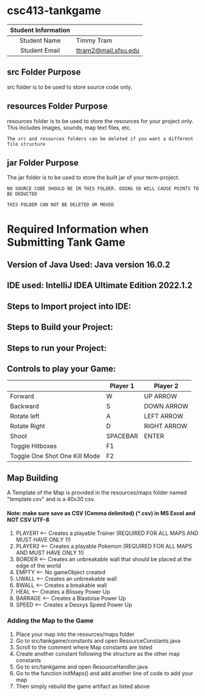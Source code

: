 # csc413-tankgame


| Student Information |                |
|:-------------------:|----------------|
|  Student Name       |   Timmy Tram    |
|  Student Email      |   ttram2@mail.sfsu.edu   |

## src Folder Purpose 
src folder is to be used to store source code only.

## resources Folder Purpose 
resources folder is to be used to store the resources for your project only. This includes images, sounds, map text files, etc.

`The src and resources folders can be deleted if you want a different file structure`

## jar Folder Purpose 
The jar folder is to be used to store the built jar of your term-project.

`NO SOURCE CODE SHOULD BE IN THIS FOLDER. DOING SO WILL CAUSE POINTS TO BE DEDUCTED`

`THIS FOLDER CAN NOT BE DELETED OR MOVED`

# Required Information when Submitting Tank Game

## Version of Java Used: Java version 16.0.2

## IDE used: IntelliJ IDEA Ultimate Edition 2022.1.2

## Steps to Import project into IDE:

## Steps to Build your Project:
 
## Steps to run your Project:

## Controls to play your Game:

|                               | Player 1 | Player 2 |
|-------------------------------|----------|----------|
| Forward                       |     W     |    UP ARROW      |
| Backward                      |      S    |     DOWN ARROW     |
| Rotate left                   |       A   |     LEFT ARROW     |
| Rotate Right                  |       D   |     RIGHT ARROW     |
| Shoot                         |        SPACEBAR |    ENTER      |
| Toggle Hitboxes               |         F1 |
| Toggle One Shot One Kill Mode | F2 |

<!-- you may add more controls if you need to. -->

## Map Building

A Template of the Map is provided in the resources/maps folder named "template.csv" and is a 40x30 csv.


#### Note: make sure save as CSV (Comma delimited) (*.csv) in MS Excel and NOT CSV UTF-8
1. PLAYER1 <-- Creates a playable Trainer (REQUIRED FOR ALL MAPS AND MUST HAVE ONLY 1!)
2. PLAYER2 <-- Creates a playable Pokemon (REQUIRED FOR ALL MAPS AND MUST HAVE ONLY 1!)
3. BORDER <-- Creates an unbreakable wall that should be placed at the edge of the world
4. EMPTY <-- No gameObject created
5. UWALL <-- Creates an unbreakable wall
6. BWALL <-- Creates a breakable wall
7. HEAL <-- Creates a Blissey Power Up
8. BARRAGE <-- Creates a Blastoise Power Up
9. SPEED <-- Creates a Deoxys Speed Power Up

### Adding the Map to the Game
1. Place your map into the resources/maps folder
2. Go to src/tankgame/constants and open ResourceConstants.java
3. Scroll to the comment where Map constants are listed
4. Create another constant following the structure as the other map constants
5. Go to src/tankgame and open ResourceHandler.java
6. Go to the function initMaps() and add another line of code to add your map
7. Then simply rebuild the game artifact as listed above